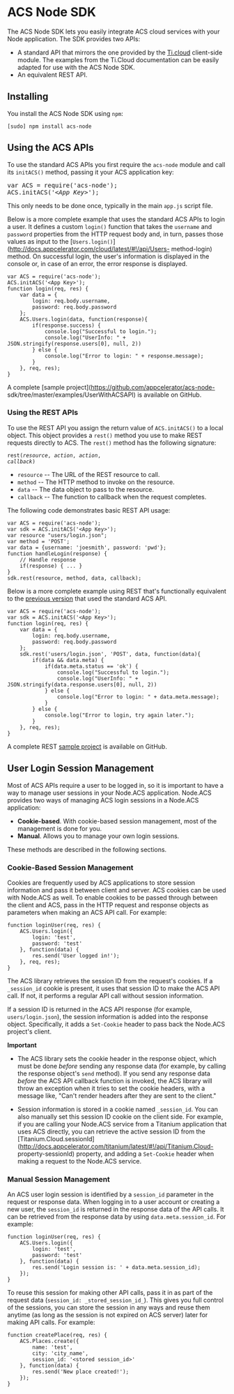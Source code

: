 # ACS Node SDK

The ACS Node SDK lets you easily integrate ACS cloud services with your Node application. The SDK
provides two APIs:

* A standard API that mirrors the one provided by the
  [Ti.cloud](http://docs.appcelerator.com/titanium/latest/#!/api/Titanium.Cloud) client-side module.
  The examples from the Ti.Cloud documentation can be easily adapted for use with the ACS Node SDK.
* An equivalent REST API.

## Installing

You install the ACS Node SDK using `npm`:

    [sudo] npm install acs-node

## Using the ACS APIs

To use the standard ACS APIs you first require the
`acs-node` module and call its `initACS()` method, passing it your ACS application key:

<pre class="prettyprint">
var ACS = require('acs-node');
ACS.initACS(<em>'&lt;App Key&gt;'</em>);
</pre>

This only needs to be done once, typically in the main `app.js` script file.

Below is a more complete example that uses the standard ACS APIs to
login a user. It defines a custom `login()` function that takes the `username` and `password`
properties from the HTTP request body and, in turn, passes those values as input to the
[`Users.login()`](http://docs.appcelerator.com/cloud/latest/#!/api/Users- method-login) method. On
successful login, the user's information is displayed in the console or, in case of an error, the
error response is displayed.

    var ACS = require('acs-node');
    ACS.initACS('<App Key>');
    function login(req, res) {
        var data = {
            login: req.body.username,
            password: req.body.password
        };
        ACS.Users.login(data, function(response){
            if(response.success) {
                console.log("Successful to login.");
                console.log("UserInfo: " + JSON.stringify(response.users[0], null, 2))
            } else {
                console.log("Error to login: " + response.message);
            }
        }, req, res);
    }

A complete [sample project](https://github.com/appcelerator/acs-node-
sdk/tree/master/examples/UserWithACSAPI) is available on GitHub.

### Using the REST APIs ###

To use the REST API you assign the return value of `ACS.initACS()` to a local object.
This object provides a `rest()` method you use to make REST requests directly to ACS. The `rest()`
method has the following signature:

<code>rest(<em>resource</em>, <em>action</em>, <em>action</em>, <em>callback</em>)</code>

* `resource` -- The URL of the REST resource to call.
* `method` -- The HTTP method to invoke on the resource.
* `data` -- The data object to pass to the resource.
* `callback` -- The function to callback when the request completes.

The following code demonstrates basic REST API usage:

    var ACS = require('acs-node');
    var sdk = ACS.initACS('<App Key>');
    var resource "users/login.json";
    var method = 'POST';
    var data = {username: 'joesmith', password: 'pwd'};
    function handleLogin(response) {
        // Handle response
        if(response) { ... }
    }
    sdk.rest(resource, method, data, callback);

Below is a more complete example using REST that's functionally equivalent to the [previous version](#usingtheacsapis)
that used the standard ACS API.

    var ACS = require('acs-node');
    var sdk = ACS.initACS('<App Key>');
    function login(req, res) {
        var data = {
            login: req.body.username,
            password: req.body.password
        };
        sdk.rest('users/login.json', 'POST', data, function(data){
            if(data && data.meta) {
                if(data.meta.status == 'ok') {
                    console.log("Successful to login.");
                    console.log("UserInfo: " + JSON.stringify(data.response.users[0], null, 2))
                } else {
                    console.log("Error to login: " + data.meta.message);
                }
            } else {
                console.log("Error to login, try again later.");
            }
        }, req, res);
    }

A complete REST [sample project](https://github.com/appcelerator/acs-node-sdk/tree/master/examples/UserWithREST) is available on GitHub.

## User Login Session Management

Most of ACS APIs require a user to be logged in, so it is important to have a
way to manage user sessions in your Node.ACS application. Node.ACS provides
two ways of managing ACS login sessions in a Node.ACS application:

  * **Cookie-based**. With cookie-based session management, most of the management is done for you.
  * **Manual**. Allows you to manage your own login sessions.

These methods are described in the following sections.

### Cookie-Based Session Management

Cookies are frequently used by ACS applications to store session information
and pass it between client and server. ACS cookies can be used with Node.ACS
as well. To enable cookies to be passed through between the client and ACS,
pass in the HTTP request and response objects as parameters when making an ACS
API call. For example:

    function loginUser(req, res) {
        ACS.Users.login({
            login: 'test',
            password: 'test'
        }, function(data) {
            res.send('User logged in!');
        }, req, res);
    }

The ACS library retrieves the session ID from the request's cookies. If a
`_session_id` cookie is present, it uses that session ID to make the ACS API
call. If not, it performs a regular API call without session information.

If a session ID is returned in the ACS API response (for example,
`users/login.json`), the session information is added into the response
object. Specifically, it adds a `Set-Cookie` header to pass back the Node.ACS
project's client.

**Important**

*   The ACS library sets the cookie header in the response object, which must be done _before_
    sending any response data (for example, by calling the response object's `send` method). If you
    send any response data _before_ the ACS API callback function is invoked, the ACS library will
    throw an exception when it tries to set the cookie headers, with a message like, "Can't render
    headers after they are sent to the client."

*   Session information is stored in a cookie named `_session_id`. You can also manually set this
    session ID cookie on the client side. For example, if you are calling your Node.ACS service from
    a Titanium application that uses ACS directly, you can retrieve the active session ID from the
    [Titanium.Cloud.sessionId](http://docs.appcelerator.com/titanium/latest/#!/api/Titanium.Cloud-
    property-sessionId) property, and adding a `Set-Cookie` header when making a request to the
    Node.ACS service.

### Manual Session Management

An ACS user login session is identified by a `session_id` parameter in the
request or response data. When logging in to a user account or creating a new
user, the `session_id` is returned in the response data of the API calls. It
can be retrieved from the response data by using `data.meta.session_id`. For
example:

    function loginUser(req, res) {
        ACS.Users.login({
            login: 'test',
            password: 'test'
        }, function(data) {
            res.send('Login session is: ' + data.meta.session_id);
        });
    }

To reuse this session for making other API calls, pass it in as part of the
request data (`session_id: _stored_session_id_`). This gives you full control
of the sessions, you can store the session in any ways and reuse them anytime
(as long as the session is not expired on ACS server) later for making API
calls. For example:

    function createPlace(req, res) {
        ACS.Places.create({
            name: 'test',
            city: 'city_name',
            session_id: '<stored session_id>'
        }, function(data) {
            res.send('New place created!');
        });
    }

